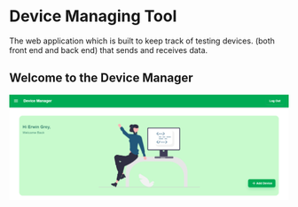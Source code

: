 # Device Managing Tool

The web application which is built to keep track of testing devices. (both front end and back end) that sends and receives data.

## Welcome to the Device Manager

![App Screenshot](client/src/assets/screenshots/screenshot_1.png)
